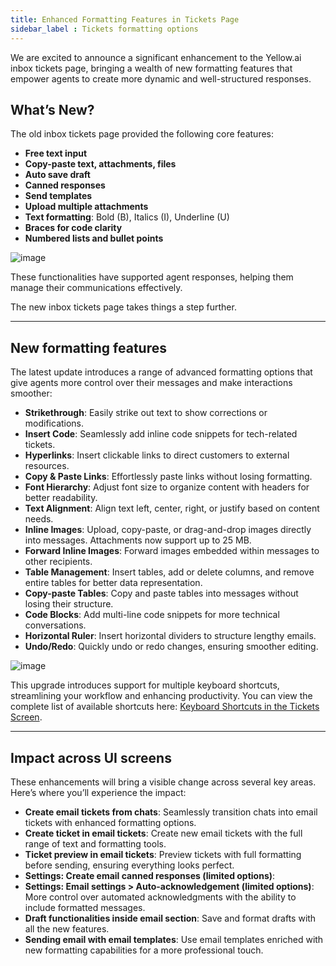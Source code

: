 ```yaml
---
title: Enhanced Formatting Features in Tickets Page 
sidebar_label : Tickets formatting options
---
```



We are excited to announce a significant enhancement to the Yellow.ai inbox tickets page, bringing a wealth of new formatting features that empower agents to create more dynamic and well-structured responses. 


## What’s New?

The old inbox tickets page provided the following core features:
- **Free text input**
- **Copy-paste text, attachments, files**
- **Auto save draft**
- **Canned responses**
- **Send templates**
- **Upload multiple attachments**
- **Text formatting**: Bold (B), Italics (I), Underline (U)
- **Braces for code clarity**
- **Numbered lists and bullet points**


![image](https://imgur.com/kblNADw.png)

These functionalities have supported agent responses, helping them manage their communications effectively. 

The new inbox tickets page takes things a step further.

-------

## New formatting features

The latest update introduces a range of advanced formatting options that give agents more control over their messages and make interactions smoother:

- **Strikethrough**: Easily strike out text to show corrections or modifications.
- **Insert Code**: Seamlessly add inline code snippets for tech-related tickets.
- **Hyperlinks**: Insert clickable links to direct customers to external resources.
- **Copy & Paste Links**: Effortlessly paste links without losing formatting.
- **Font Hierarchy**: Adjust font size to organize content with headers for better readability.
- **Text Alignment**: Align text left, center, right, or justify based on content needs.
- **Inline Images**: Upload, copy-paste, or drag-and-drop images directly into messages. Attachments now support up to 25 MB.
- **Forward Inline Images**: Forward images embedded within messages to other recipients.
- **Table Management**: Insert tables, add or delete columns, and remove entire tables for better data representation.
- **Copy-paste Tables**: Copy and paste tables into messages without losing their structure.
- **Code Blocks**: Add multi-line code snippets for more technical conversations.
- **Horizontal Ruler**: Insert horizontal dividers to structure lengthy emails.
- **Undo/Redo**: Quickly undo or redo changes, ensuring smoother editing.

![image](https://imgur.com/dtUVByv.png)



This upgrade introduces support for multiple keyboard shortcuts, streamlining your workflow and enhancing productivity. You can view the complete list of available shortcuts here: [Keyboard Shortcuts in the Tickets Screen](https://docs.yellow.ai/docs/platform_concepts/inbox/tickets/manualticket#keyboard-shortcuts-in-the-tickets-screen).


--------

## Impact across UI screens

These enhancements will bring a visible change across several key areas. Here’s where you’ll experience the impact:

- **Create email tickets from chats**: Seamlessly transition chats into email tickets with enhanced formatting options.
- **Create ticket in email tickets**: Create new email tickets with the full range of text and formatting tools.
- **Ticket preview in email tickets**: Preview tickets with full formatting before sending, ensuring everything looks perfect.
- **Settings: Create email canned responses (limited options)**: 
- **Settings: Email settings > Auto-acknowledgement (limited options)**: More control over automated acknowledgments with the ability to include formatted messages.
- **Draft functionalities inside email section**: Save and format drafts with all the new features.
- **Sending email with email templates**: Use email templates enriched with new formatting capabilities for a more professional touch.

